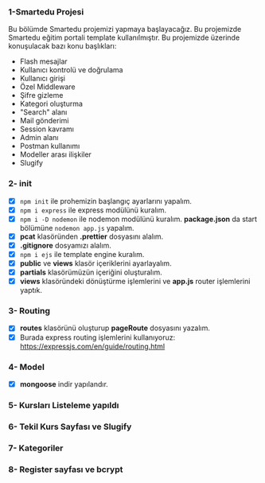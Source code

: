 ### 1-Smartedu Projesi
Bu bölümde Smartedu projemizi yapmaya başlayacağız. Bu projemizde Smartedu eğitim portali template kullanılmıştır. Bu projemizde üzerinde konuşulacak bazı konu başlıkları:

* Flash mesajlar
* Kullanıcı kontrolü ve doğrulama
* Kullanıcı girişi
* Özel Middleware
* Şifre gizleme
* Kategori oluşturma
* "Search" alanı
* Mail gönderimi
* Session kavramı
* Admin alanı
* Postman kullanımı
* Modeller arası ilişkiler
* Slugify

### 2- init

- [x] `npm init` ile prohemizin başlangıç ayarlarını yapalım.
- [x] `npm i express` ile express modülünü kuralım.
- [x] `npm i -D nodemon` ile nodemon modülünü kuralım. **package.json** da start bölümüne `nodemon app.js` yapalım.
- [x] **pcat** klasöründen **.prettier** dosyasını alalım.
- [x] **.gitignore** dosyamızı alalım.
- [x] `npm i ejs` ile template engine kuralım.
- [x] **public** ve **views** klasör içeriklerini ayarlayalım.
- [x] **partials** klasörümüzün içeriğini oluşturalım.
- [x] **views** klasöründeki dönüştürme işlemlerini ve **app.js** router işlemlerini yaptık.

### 3- Routing
- [x] **routes** klasörünü oluşturup **pageRoute** dosyasını yazalım.
- [x] Burada express routing işlemlerini kullanıyoruz: https://expressjs.com/en/guide/routing.html

### 4- Model
- [x] **mongoose** indir yapılandır.
### 5- Kursları Listeleme yapıldı
### 6- Tekil Kurs Sayfası ve Slugify
### 7- Kategoriler 
### 8- Register sayfası ve bcrypt

